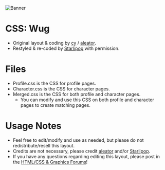 ![Banner](http://i.imgur.com/sDy5oA4.png)

# CSS: Wug
- Original layout & coding by [cy](http://toyhou.se/cy) / [aleator](http://toyhou.se/aleator).
- Restyled & re-coded by [Starlipop](http://toyhou.se/Starlipop) with permission.

# Files
- Profile.css is the CSS for profile pages.
- Character.css is the CSS for character pages.
- Merged.css is the CSS for both profile and character pages.
    - You can modify and use this CSS on both profile and character pages to create matching pages.

# Usage Notes
- Feel free to edit/modify and use as needed, but please do not redistribute/resell this layout.
- Credits are not necessary, please credit [aleator](http://toyhou.se/aleator) and/or [Starlipop](http://toyhou.se/Starlipop).
- If you have any questions regarding editing this layout, please post in the [HTML/CSS & Graphics Forums](http://toyhou.se/~forums/16.htmlcss-graphics)!
